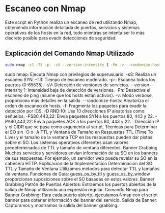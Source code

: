 # Escaneo con Nmap

Este script en Python realiza un escaneo de red utilizando Nmap, obteniendo información detallada de puertos, servicios y sistemas operativos de los hosts en la red, todo mientras se intenta ser lo más discreto posible para evadir detecciones de seguridad.

## Explicación del Comando Nmap Utilizado

```sh
sudo nmap -sS -T3 -p- -sV --version-intensity 1 -Pn -v --randomize-hosts -f -D RND:10 -PS80,443,22 -PA80,443,22 <ip>
```

sudo nmap: Ejecuta Nmap con privilegios de superusuario.
-sS: Realiza un escaneo SYN.
-T3: Tiempo de escaneo moderado.
-p-: Escanea todos los puertos (0-65535).
-sV: Detección de versiones de servicios.
--version-intensity 1: Intensidad baja de detección de versiones.
-Pn: Desactiva el escaneo de ping (asume que los hosts están activos).
-v: Modo verbose, proporciona más detalles en la salida.
--randomize-hosts: Aleatoriza el orden de escaneo de hosts.
-f: Fragmenta los paquetes para evadir la detección por IDS.
-D RND:10: Usa 10 direcciones IP aleatorias como señuelos.
-PS80,443,22: Envía paquetes SYN a los puertos 80, 443 y 22.
-PA80,443,22: Envía paquetes ACK a los puertos 80, 443 y 22.
<ip>: Dirección IP y el CIDR que se pasa como argumento al script.
Técnicas para Determinar el SO sin -O o -A
TTL y Ventana de Tamaño en Respuestas
TTL (Time To Live) y el tamaño de la ventana TCP en las respuestas pueden dar pistas sobre el SO.
Los sistemas operativos diferentes usan valores predeterminados de TTL y tamaño de ventana diferentes.
Banner Grabbing
Muchos servicios y servidores envían información de su SO en los banners de sus respuestas.
Por ejemplo, un servidor web puede revelar su SO en la cabecera HTTP.
Explicación de la Implementación
Determinación del SO
TTL y Tamaño de Ventana
Utilizamos métodos para detectar TTL y tamaños de ventana.
Funciones de Guía: guess_os_by_ttl y guess_os_by_window proporcionan suposiciones sobre el SO basadas en estos valores.
Banner Grabbing
Patrón de Puertos Abiertos: Extraemos los puertos abiertos de la salida de Nmap utilizando una expresión regular.
Comando Nmap para Banner Grabbing: Para cada puerto abierto, ejecutamos Nmap con el script banner para obtener información del banner del servicio.
Salida de Banner: Capturamos y mostramos la salida del banner grabbing.
